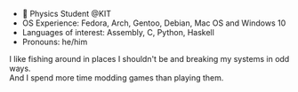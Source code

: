 - 🔭 Physics Student @KIT
- OS Experience: Fedora, Arch, Gentoo, Debian, Mac OS and Windows 10  
- Languages of interest: Assembly, C, Python, Haskell  
- Pronouns: he/him

I like fishing around in places I shouldn't be and breaking my systems in odd ways.  
And I spend more time modding games than playing them. 
